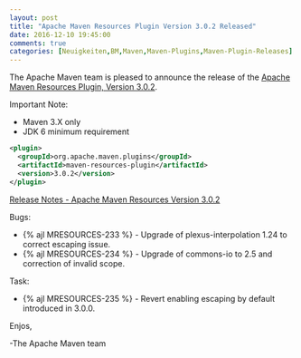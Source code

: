 ```yaml
---
layout: post
title: "Apache Maven Resources Plugin Version 3.0.2 Released"
date: 2016-12-10 19:45:00
comments: true
categories: [Neuigkeiten,BM,Maven,Maven-Plugins,Maven-Plugin-Releases]
---
```

The Apache Maven team is pleased to announce the release of the 
[Apache Maven Resources Plugin, Version 3.0.2](https://maven.apache.org/plugins/maven-resources-plugin).


Important Note: 

 * Maven 3.X only
 * JDK 6 minimum requirement


``` xml
<plugin>
  <groupId>org.apache.maven.plugins</groupId>
  <artifactId>maven-resources-plugin</artifactId>
  <version>3.0.2</version>
</plugin>
```

<!-- more -->

[Release Notes - Apache Maven Resources Version 3.0.2](https://issues.apache.org/jira/secure/ReleaseNote.jspa?projectId=12317827&version=12336059)

Bugs:

 * {% ajl MRESOURCES-233 %} - Upgrade of plexus-interpolation 1.24 to correct escaping issue.
 * {% ajl MRESOURCES-234 %} - Upgrade of commons-io to 2.5 and correction of invalid scope.

Task:

 * {% ajl MRESOURCES-235 %} - Revert enabling escaping by default introduced in 3.0.0.


Enjos,
 
-The Apache Maven team
